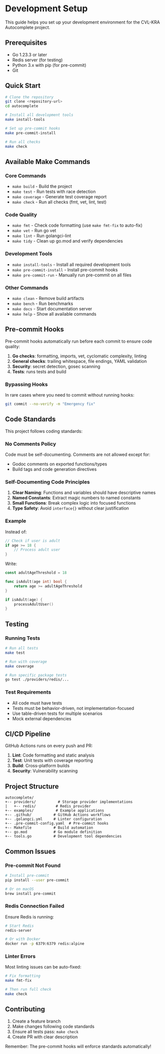 # Development Setup

This guide helps you set up your development environment for the CVL-KRA Autocomplete project.

## Prerequisites

- Go 1.23.3 or later
- Redis server (for testing)
- Python 3.x with pip (for pre-commit)
- Git

## Quick Start

```bash
# Clone the repository
git clone <repository-url>
cd autocomplete

# Install all development tools
make install-tools

# Set up pre-commit hooks
make pre-commit-install

# Run all checks
make check
```

## Available Make Commands

### Core Commands

- `make build` - Build the project
- `make test` - Run tests with race detection
- `make coverage` - Generate test coverage report
- `make check` - Run all checks (fmt, vet, lint, test)

### Code Quality

- `make fmt` - Check code formatting (use `make fmt-fix` to auto-fix)
- `make vet` - Run go vet
- `make lint` - Run golangci-lint
- `make tidy` - Clean up go.mod and verify dependencies

### Development Tools

- `make install-tools` - Install all required development tools
- `make pre-commit-install` - Install pre-commit hooks
- `make pre-commit-run` - Manually run pre-commit on all files

### Other Commands

- `make clean` - Remove build artifacts
- `make bench` - Run benchmarks
- `make docs` - Start documentation server
- `make help` - Show all available commands

## Pre-commit Hooks

Pre-commit hooks automatically run before each commit to ensure code quality:

1. **Go checks**: formatting, imports, vet, cyclomatic complexity, linting
2. **General checks**: trailing whitespace, file endings, YAML validation
3. **Security**: secret detection, gosec scanning
4. **Tests**: runs tests and build

### Bypassing Hooks

In rare cases where you need to commit without running hooks:

```bash
git commit --no-verify -m "Emergency fix"
```

## Code Standards

This project follows coding standards:

### No Comments Policy

Code must be self-documenting. Comments are not allowed except for:
- Godoc comments on exported functions/types
- Build tags and code generation directives

### Self-Documenting Code Principles

1. **Clear Naming**: Functions and variables should have descriptive names
2. **Named Constants**: Extract magic numbers to named constants
3. **Small Functions**: Break complex logic into focused functions
4. **Type Safety**: Avoid `interface{}` without clear justification

### Example

Instead of:
```go
// Check if user is adult
if age >= 18 {
    // Process adult user
}
```

Write:
```go
const adultAgeThreshold = 18

func isAdult(age int) bool {
    return age >= adultAgeThreshold
}

if isAdult(age) {
    processAdultUser()
}
```

## Testing

### Running Tests

```bash
# Run all tests
make test

# Run with coverage
make coverage

# Run specific package tests
go test ./providers/redis/...
```

### Test Requirements

- All code must have tests
- Tests must be behavior-driven, not implementation-focused
- Use table-driven tests for multiple scenarios
- Mock external dependencies

## CI/CD Pipeline

GitHub Actions runs on every push and PR:

1. **Lint**: Code formatting and static analysis
2. **Test**: Unit tests with coverage reporting
3. **Build**: Cross-platform builds
4. **Security**: Vulnerability scanning

## Project Structure

```
autocomplete/
+-- providers/          # Storage provider implementations
|   +-- redis/         # Redis provider
+-- examples/          # Example applications
+-- .github/          # GitHub Actions workflows
+-- .golangci.yml     # Linter configuration
+-- .pre-commit-config.yaml  # Pre-commit hooks
+-- Makefile          # Build automation
+-- go.mod            # Go module definition
+-- tools.go          # Development tool dependencies
```

## Common Issues

### Pre-commit Not Found

```bash
# Install pre-commit
pip install --user pre-commit

# Or on macOS
brew install pre-commit
```

### Redis Connection Failed

Ensure Redis is running:
```bash
# Start Redis
redis-server

# Or with Docker
docker run -p 6379:6379 redis:alpine
```

### Linter Errors

Most linting issues can be auto-fixed:
```bash
# Fix formatting
make fmt-fix

# Then run full check
make check
```

## Contributing

1. Create a feature branch
2. Make changes following code standards
3. Ensure all tests pass: `make check`
4. Create PR with clear description

Remember: The pre-commit hooks will enforce standards automatically!
